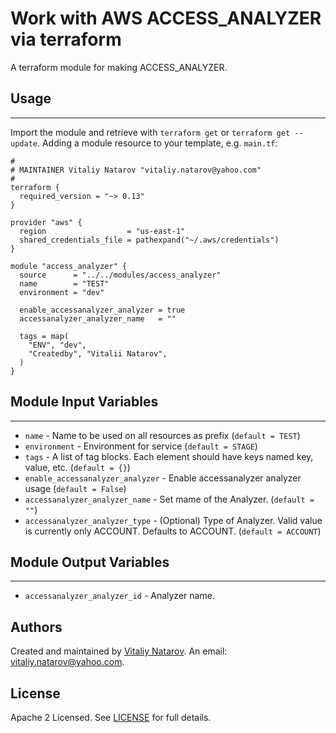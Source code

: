 # Work with AWS ACCESS_ANALYZER via terraform

A terraform module for making ACCESS_ANALYZER.


## Usage
----------------------
Import the module and retrieve with ```terraform get``` or ```terraform get --update```. Adding a module resource to your template, e.g. `main.tf`:

```
#
# MAINTAINER Vitaliy Natarov "vitaliy.natarov@yahoo.com"
#
terraform {
  required_version = "~> 0.13"
}

provider "aws" {
  region                  = "us-east-1"
  shared_credentials_file = pathexpand("~/.aws/credentials")
}

module "access_analyzer" {
  source      = "../../modules/access_analyzer"
  name        = "TEST"
  environment = "dev"

  enable_accessanalyzer_analyzer = true
  accessanalyzer_analyzer_name   = ""

  tags = map(
    "ENV", "dev",
    "Createdby", "Vitalii Natarov",
  )
}
```

## Module Input Variables
----------------------
- `name` - Name to be used on all resources as prefix (`default = TEST`)
- `environment` - Environment for service (`default = STAGE`)
- `tags` - A list of tag blocks. Each element should have keys named key, value, etc. (`default = {}`)
- `enable_accessanalyzer_analyzer` - Enable accessanalyzer analyzer usage (`default = False`)
- `accessanalyzer_analyzer_name` - Set mame of the Analyzer. (`default = ""`)
- `accessanalyzer_analyzer_type` - (Optional) Type of Analyzer. Valid value is currently only ACCOUNT. Defaults to ACCOUNT. (`default = ACCOUNT`)

## Module Output Variables
----------------------
- `accessanalyzer_analyzer_id` - Analyzer name.


## Authors

Created and maintained by [Vitaliy Natarov](https://github.com/SebastianUA). An email: [vitaliy.natarov@yahoo.com](vitaliy.natarov@yahoo.com).

## License

Apache 2 Licensed. See [LICENSE](https://github.com/SebastianUA/terraform/blob/master/LICENSE) for full details.
